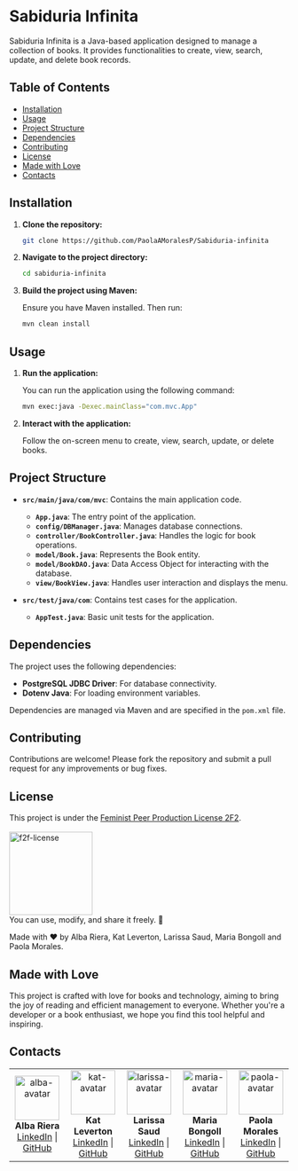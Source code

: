 # Sabiduria Infinita

Sabiduria Infinita is a Java-based application designed to manage a collection of books. It provides functionalities to create, view, search, update, and delete book records.

## Table of Contents

- [Installation](#installation)
- [Usage](#usage)
- [Project Structure](#project-structure)
- [Dependencies](#dependencies)
- [Contributing](#contributing)
- [License](#license)
- [Made with Love](#made-with-love)
- [Contacts](#contacts)

## Installation

1. **Clone the repository:**

   ```bash
   git clone https://github.com/PaolaAMoralesP/Sabiduria-infinita
   ```

2. **Navigate to the project directory:**

   ```bash
   cd sabiduria-infinita
   ```

3. **Build the project using Maven:**

   Ensure you have Maven installed. Then run:

   ```bash
   mvn clean install
   ```

## Usage

1. **Run the application:**

   You can run the application using the following command:

   ```bash
   mvn exec:java -Dexec.mainClass="com.mvc.App"
   ```

2. **Interact with the application:**

   Follow the on-screen menu to create, view, search, update, or delete books.

## Project Structure

- **`src/main/java/com/mvc`**: Contains the main application code.
  - **`App.java`**: The entry point of the application.
  - **`config/DBManager.java`**: Manages database connections.
  - **`controller/BookController.java`**: Handles the logic for book operations.
  - **`model/Book.java`**: Represents the Book entity.
  - **`model/BookDAO.java`**: Data Access Object for interacting with the database.
  - **`view/BookView.java`**: Handles user interaction and displays the menu.

- **`src/test/java/com`**: Contains test cases for the application.
  - **`AppTest.java`**: Basic unit tests for the application.

## Dependencies

The project uses the following dependencies:

- **PostgreSQL JDBC Driver**: For database connectivity.
- **Dotenv Java**: For loading environment variables.

Dependencies are managed via Maven and are specified in the `pom.xml` file.

## Contributing

Contributions are welcome! Please fork the repository and submit a pull request for any improvements or bug fixes.

## License
This project is under the [Feminist Peer Production License 2F2](https://labekka.red/licencia-f2f/).  
<br>
<img src="https://github.com/user-attachments/assets/90acbc07-7ba9-45e1-867b-6d284f4e6288" alt="f2f-license" width="150">
<br>
You can use, modify, and share it freely. 🎉

Made with ❤️ by Alba Riera, Kat Leverton, Larissa Saud, Maria Bongoll and Paola Morales.

## Made with Love

This project is crafted with love for books and technology, aiming to bring the joy of reading and efficient management to everyone. Whether you're a developer or a book enthusiast, we hope you find this tool helpful and inspiring.


## Contacts

<table style="border-collapse: collapse; border: none;">
  <tr>
  <td align="center" style="border: none;">
      <img src="https://github.com/user-attachments/assets/c2283d46-1e55-48c4-86ed-bf92f472afa3" alt="alba-avatar" width="80">
      <br><b>Alba Riera</b>
      <br>
      <a href="https://www.linkedin.com/in/albamar%C3%ADarieravelazquez/">LinkedIn</a> |
      <a href="https://github.com/rieradipe")">GitHub</a>
    </td>
  <td align="center" style="border: none;">
      <img src="https://github.com/user-attachments/assets/3de566f6-8d2e-4193-9881-d1cb1ab38b62" alt="kat-avatar" width="80">
      <br><b>Kat Leverton</b>
      <br>
      <a href="https://www.linkedin.com/in/kat-leverton/">LinkedIn</a> |
      <a href="https://github.com/Kat-lev/">GitHub</a>
    </td>
    <td align="center" style="border: none;">
      <img src="https://github.com/user-attachments/assets/89108af5-007e-428f-b199-692beac81cc6" alt="larissa-avatar" width="80">
      <br><b>Larissa Saud</b>
      <br>
      <a href="https://www.linkedin.com/in/larissasaud/">LinkedIn</a> |
      <a href="https://github.com/saudlari/">GitHub</a>
    </td>
    <td align="center" style="border: none;">
      <img src="https://github.com/user-attachments/assets/64a5eb22-e2be-4315-ae7a-768f8c894c2d" alt="maria-avatar" width="80">
      <br><b>Maria Bongoll</b>
      <br>
      <a href="https://www.linkedin.com/in/mariabongoll">LinkedIn</a> |
      <a href="https://github.com/Femcom-Mari">GitHub</a>
    </td>
    <td align="center" style="border: none;">
      <img src="https://github.com/user-attachments/assets/0b122db9-5533-4ec0-8266-cb21d390e9c6" alt="paola-avatar" width="80">
      <br><b>Paola Morales</b>
      <br>
      <a href="https://www.linkedin.com/in/paola-morales">LinkedIn</a> |
      <a href="https://github.com/PaolaAMoralesP">GitHub</a>
    </td>
  </tr>
</table>
